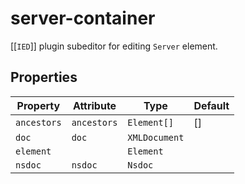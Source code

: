 # server-container

[[`IED`]] plugin subeditor for editing `Server` element.

## Properties

| Property    | Attribute   | Type          | Default |
|-------------|-------------|---------------|---------|
| `ancestors` | `ancestors` | `Element[]`   | []      |
| `doc`       | `doc`       | `XMLDocument` |         |
| `element`   |             | `Element`     |         |
| `nsdoc`     | `nsdoc`     | `Nsdoc`       |         |
